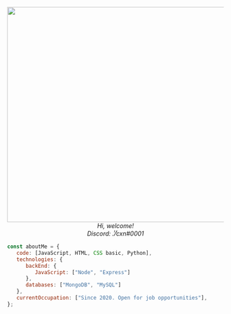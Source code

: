 <p align="center">
<img width="600px" height="500px" src="https://i.imgur.com/1trjmz5.gif"/><br>
<em>
Hi, welcome!<br>
Discord: .̾/̾cxn#0001
</em>
<br>
</p>


```javascript
const aboutMe = {
   code: [JavaScript, HTML, CSS basic, Python],
   technologies: {
      backEnd: {
         JavaScript: ["Node", "Express"]
      },
      databases: ["MongoDB", "MySQL"]
   },
   currentOccupation: ["Since 2020. Open for job opportunities"],
};
```
